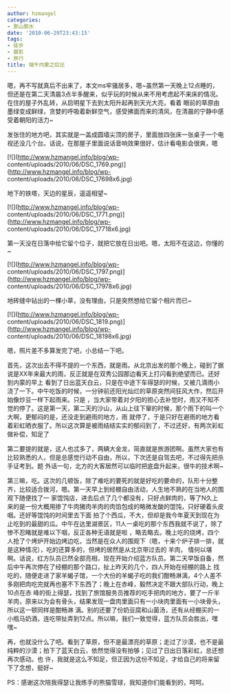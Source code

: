 ```yaml
---
author: hzmangel
categories:
- 那山那水
date: '2010-06-29T23:43:15'
tags:
- 徒步
- 摄影
- 旅行
title: 端午内蒙之后记
---
```

嗯，再不写就真后不出来了，本文ms牢骚居多，嗯~<!--more-->虽然第一天晚上12点睡的，但还是在第二天清晨3点半多醒来，似乎玩的时候从来不用考虑起不来床的情况。在住的屋子外乱转，从启明星下去到太阳升起再到天光大亮，看着
眼前的草原由墨绿变成鲜绿，贪婪的呼吸着新鲜空气，感受拂面而来的清风，在清晨的宁静中感受着朝阳的活力~

发张住的地方吧，其实就是一盖成圆墙尖顶的房子，里面放四张床一张桌子一个电视还没几个台。话说，在那屋子里面说话音响效果很好，估计看电影会很爽，嗯

[![](http://www.hzmangel.info/blog/wp-
content/uploads/2010/06/DSC_1769.png)](http://www.hzmangel.info/blog/wp-
content/uploads/2010/06/DSC_17698x6.jpg)

  

地下的铁塔，天边的星辰，遥遥相望~

[![](http://www.hzmangel.info/blog/wp-
content/uploads/2010/06/DSC_1771.png)](http://www.hzmangel.info/blog/wp-
content/uploads/2010/06/DSC_17718x6.jpg)

  

第一天没在日落中给它留个位子，就把它放在日出吧。嗯，太阳不在这边，你懂的~

[![](http://www.hzmangel.info/blog/wp-
content/uploads/2010/06/DSC_1797.png)](http://www.hzmangel.info/blog/wp-
content/uploads/2010/06/DSC_17978x6.jpg)

地砖缝中钻出的一棵小草，没有理由，只是突然想给它留个相片而已~

[![](http://www.hzmangel.info/blog/wp-
content/uploads/2010/06/DSC_1819.png)](http://www.hzmangel.info/blog/wp-
content/uploads/2010/06/DSC_18198x6.jpg)

  

嗯，照片差不多算发完了吧，小总结一下吧。

首先，这次出去不得不提的一个东西，就是雨。从北京出发的那个晚上，碰到了据说是XX年来最大的雨，反正就是在双秀公园那边看天上打闪看到绝望而已。还好到内蒙的早上
看到了日出蓝天白云，只是在中途下车得瑟的时候，又被几滴雨小浇了一下。中午吃饭的时候，一分钟前还阳光灿烂的草原突然间狂风大作，然后开始像炒豆一样下起雨来。只是
，当大家带着对夕阳的担心去补觉时，雨又不知不觉的停了。这是第一天，第二天的沙山，从山上往下窜的时候，那个雨下的叫一个大啊，更郁闷的是，还没走到避雨的地方，雨
就停了，于是只好在避雨的地方看着彩虹晒衣服了。所以这次算是被雨结结实实的郁闷到了，不过还好，有两次彩虹做补偿，知足了

第二要提的就是，这人也忒多了，两辆大金龙，简直就是旅游团啊。虽然大家也有比较熟悉的人，但是总感觉行动不自由，所以，下次还是自驾去吧，不过得先把杀手证考到。题
外话一句，北方的大客居然可以临时把底盘升起来，很牛的技术啊~

第三嘛，吃。这次的几顿饭，除了难吃的要死的就是好吃的要命的，队形十分整齐，比较适合拨河，嗯。第一天早上到经棚自由活动，人生地不熟的在当地人的围观下随便找了一
家馄饨店，进去后点了几个都没有，只好点鲜肉的，等了N久上来的是一份大概用掺了牛肉猪肉羊肉的肉馅包成的略微发酸的馄饨，只好硬着头皮咽。还好等馄饨的时间里去下面
拍了个西瓜，不大，但却是我今年夏天到现在为止吃到的最甜的瓜。中午在达里湖景区，11人一桌吃的那个东西我就不说了，除了惨不忍睹就是难以下咽，反正各种无语就是啦
，略去略去。晚上吃的烧烤，四个人抢了个烤炉开始边烤边吃，当然是在众人的围观下（嗯，十来个炉子排一排，就是这种情况），吃的还算多的，但烤的居然是从北京带过去的
羊肉， 情何以堪啊。话说，红方队员已然全部亮相，现在开始介绍蓝方队员。第二天早饭自备，然后中午再次停在了经棚的那个路口，扯上昨天的几个，四人开始在经棚的路上
找吃的，随便走进了家羊蝎子馆，一个大份的羊蝎子吃的我们酣畅淋漓，4个人差不多刚把肉吃完就再也塞不下东西了；晚上在赤峰，毅然决定不跟大部队行动，晚上10点在赤
峰的街上得瑟，找到了旅馆服务员推荐的吃手把肉的地方，要了一斤半羊肉，原来以为会有骨头，结果发现一盘肉里面只有一小块肉里面有一小块骨头，所以这一顿同样是酣畅淋
漓。别的还要了份奶豆腐和山菌汤，还有从经棚买的一小瓶马奶酒，连吃带扯弄到12点。所以嘛，我们一致觉得，蓝方队员会胜出，嘿嘿~

再，也就没什么了吧。看到了草原，但不是最漂亮的草原；走过了沙漠，也不是最纯粹的沙漠；拍下了蓝天白云，依然觉得没有拍够；见过了日出日落彩虹，总还想再次感动。也
许，我就是这么不知足，但正因为这份不知足，才给自己的将来留下了念想，挺好~

PS：感谢这次陪我得瑟让我练手的熊猫雪球，我知道你们能看到的，呵呵。